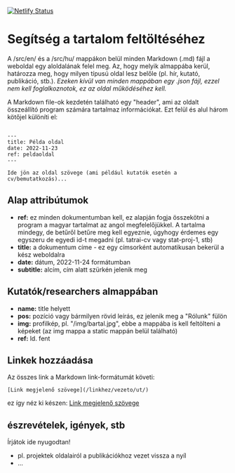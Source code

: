 [![Netlify Status](https://api.netlify.com/api/v1/badges/b77e0d76-9524-4708-a311-9c28f86f27c7/deploy-status)](https://app.netlify.com/sites/vermillion-puppy-0acaf8/deploys)

# Segítség a tartalom feltöltéséhez

A /src/en/ és a /src/hu/ mappákon belül minden Markdown (.md) fájl a weboldal egy aloldalának felel meg. Az, hogy melyik almappába kerül, határozza meg, hogy milyen típusú oldal lesz belőle (pl. hír, kutató, publikáció, stb.).
_Ezeken kívül van minden mappában egy .json fájl, ezzel nem kell foglalkoznotok, ez az oldal működéséhez kell._

A Markdown file-ok kezdetén található egy "header", ami az oldalt összeállító program számára tartalmaz információkat. Ezt felül és alul három kötőjel különíti el:

```

---
title: Példa oldal
date: 2022-11-23
ref: peldaoldal
---

Ide jön az oldal szövege (ami például kutatók esetén a cv/bemutatkozás)...

```

## Alap attribútumok

- **ref:** ez minden dokumentumban kell, ez alapján fogja összekötni a program a magyar tartalmat az angol megfelelőjükkel. A tartalma mindegy, de betűről betűre meg kell egyeznie, úgyhogy érdemes egy egyszeru de egyedi id-t megadni (pl. tatrai-cv vagy stat-proj-1, stb)
- **title:** a dokumentum címe - ez egy címsorként automatikusan bekerül a kész weboldalra
- **date:** dátum, 2022-11-24 formátumban
- **subtitle:** alcím, cím alatt szürkén jelenik meg

## Kutatók/researchers almappában

- **name:** title helyett
- **pos:** pozíció vagy bármilyen rövid leírás, ez jelenik meg a "Rólunk" fülön
- **img:** profilkép, pl. "/img/bartal.jpg", ebbe a mappába is kell feltölteni a képeket (az img mappa a static mappán belül található)
- **ref:** ld. fent

## Linkek hozzáadása

Az összes link a Markdown link-formátumát követi:

```
[Link megjelenő szövege](/linkhez/vezeto/ut/)
```

ez így néz ki készen: [Link megjelenő szövege](/linkhez/vezeto/ut/)

## észrevételek, igények, stb

Írjátok ide nyugodtan!

- pl. projektek oldalairól a publikációkhoz vezet vissza a nyíl
- ...
